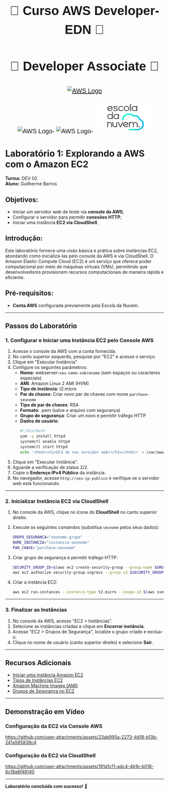 <div align="center" style="font-family: Arial, sans-serif; font-size: 20px; line-height: 1.5;">

# 🌟 **Curso AWS Developer-EDN** 🌟
# 🌟 Developer Associate  🌟

###
<a href="https://escoladanuvem.org"><a href="https://aws.amazon.com/pt/?nc2=h_lg">
    <img src="https://upload.wikimedia.org/wikipedia/commons/thumb/9/93/Amazon_Web_Services_Logo.svg/2560px-Amazon_Web_Services_Logo.svg.png" width="150" alt="AWS Logo">
</a>

<img src="https://files.svgcdn.io/logos/aws-ec2.svg" width="80" alt="AWS Logo">-
<img src="https://encrypted-tbn0.gstatic.com/images?q=tbn:ANd9GcQV1xf24ZfPXmIIRZRYnCyvZVqn4mSD1b79xw&s" width="80" alt="AWS Logo"/>-
    <img src="https://github.com/HalleyVeras/Escola_da_Nuvem/blob/main/Documentos/download%20(4)_processed.png?raw=true" width="180" alt="Second Image">
</a>

</div>

# Laboratório 1: Explorando a AWS com o Amazon EC2
**Turma:** DEV 02  
**Aluno:** Guilherme Barros 

## Objetivos:
- Iniciar um servidor web de teste via **console da AWS**;
- Configurar o servidor para permitir **conexões HTTP**;
- Iniciar uma instância **EC2 via CloudShell**.

## Introdução:
Este laboratório fornece uma visão básica e prática sobre instâncias EC2, abordando como inicializá-las pelo console da AWS e via CloudShell. O Amazon Elastic Compute Cloud (EC2) é um serviço que oferece poder computacional por meio de máquinas virtuais (VMs), permitindo que desenvolvedores provisionem recursos computacionais de maneira rápida e eficiente.

## Pré-requisitos:
- **Conta AWS** configurada previamente pela Escola da Nuvem.

---

## Passos do Laboratório

### 1. Configurar e Iniciar uma Instância EC2 pelo Console AWS
1. Acesse o console da AWS com a conta fornecida.
2. No canto superior esquerdo, pesquise por "EC2" e acesse o serviço.
3. Clique em "Executar Instância".
4. Configure os seguintes parâmetros:
   - **Nome**: webserver-`seu-nome-sobrenome` (sem espaços ou caracteres especiais)
   - **AMI**: Amazon Linux 2 AMI (HVM)
   - **Tipo de instância**: t2.micro
   - **Par de chaves**: Criar novo par de chaves com nome `parchave-seunome`
   - **Tipo de par de chaves**: RSA
   - **Formato**: .pem (salve o arquivo com segurança)
   - **Grupo de segurança**: Criar um novo e permitir tráfego HTTP
   - **Dados de usuário**:
     ```bash
     #!/bin/bash
     yum -y install httpd
     systemctl enable httpd
     systemctl start httpd
     echo '<html><h1>Olá do seu servidor web!</h1></html>' > /var/www/html/index.html
     ```
5. Clique em "Executar Instância".
6. Aguarde a verificação de status 2/2.
7. Copie o **Endereço IPv4 Público** da instância.
8. No navegador, acesse `http://seu-ip-publico` e verifique se o servidor web está funcionando.

---

### 2. Inicializar Instância EC2 via CloudShell
1. No console da AWS, clique no ícone do **CloudShell** no canto superior direito.
2. Execute os seguintes comandos (substitua `seunome` pelos seus dados):

   ```bash
   GRUPO_SEGURANCA="seunome-grupo"
   NOME_INSTANCIA="instancia-seunome"
   PAR_CHAVE="parchave-seunome"
   ```

3. Criar grupo de segurança e permitir tráfego HTTP:
   ```bash
   SECURITY_GROUP_ID=$(aws ec2 create-security-group --group-name $GRUPO_SEGURANCA --description "Permitir HTTP" --query "GroupId" --output text)
   aws ec2 authorize-security-group-ingress --group-id $SECURITY_GROUP_ID --protocol tcp --port 80 --cidr 0.0.0.0/0
   ```

4. Criar a instância EC2:
   ```bash
   aws ec2 run-instances --instance-type t2.micro --image-id $(aws ssm get-parameters-by-path --path "/aws/service/ami-amazon-linux-latest" --query "Parameters[?ends_with(Name, 'al2023-ami-kernel-default-x86_64')].Value" --output text) --security-group-ids $SECURITY_GROUP_ID --tag-specifications "ResourceType=instance,Tags=[{Key=Name,Value='$NOME_INSTANCIA'}]" --key-name $PAR_CHAVE --user-data "IyEvYmluL2Jhc2gKeXVtIC15IGluc3RhbGwgaHR0cGQKc3lzdGVtY3RsIGVuYWJsZSBodHRwZApzeXN0ZW1jdGwgc3RhcnQgaHR0cGQKZWNobyAnPGh0bWw+PGgxPk9sw6EgZG8gc2V1IHNlcnZpZG9yIHdlYiE8L2gxPjwvaHRtbD4nID4gL3Zhci93d3cvaHRtbC9pbmRleC5odG1sCg=="
   ```
---

### 3. Finalizar as Instâncias
1. No console da AWS, acesse "EC2 > Instâncias".
2. Selecione as instâncias criadas e clique em **Encerrar instância**.
3. Acesse "EC2 > Grupos de Segurança", localize o grupo criado e exclua-o.
4. Clique no nome de usuário (canto superior direito) e selecione **Sair**.

---

## Recursos Adicionais
- [Iniciar uma instância Amazon EC2](https://docs.aws.amazon.com/pt_br/AWSEC2/latest/UserGuide/EC2_GetStarted.html)
- [Tipos de Instâncias EC2](https://aws.amazon.com/pt/ec2/instance-types/)
- [Amazon Machine Images (AMI)](https://docs.aws.amazon.com/pt_br/AWSEC2/latest/UserGuide/AMIs.html)
- [Grupos de Segurança no EC2](https://docs.aws.amazon.com/pt_br/AWSEC2/latest/UserGuide/ec2-security-groups.html)

---

## Demonstração em Vídeo
### Configuração da EC2 via Console AWS
https://github.com/user-attachments/assets/23ab995a-2273-4d18-b13b-241a595839c4

### Configuração da EC2 via CloudShell
https://github.com/user-attachments/assets/191d1c11-adc4-4b1b-b016-6c18a6f48140

---

**Laboratório concluído com sucesso!** 🎉

